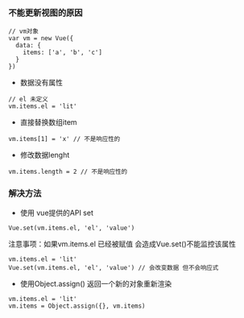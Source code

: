 
### 不能更新视图的原因
```
// vm对象
var vm = new Vue({
  data: {
    items: ['a', 'b', 'c']
  }
})
```
+ 数据没有属性  
```
// el 未定义
vm.items.el = 'lit'
```
+ 直接替换数组item  
```
vm.items[1] = 'x' // 不是响应性的
```
+ 修改数据lenght  
```
vm.items.length = 2 // 不是响应性的
```
### 解决方法
+ 使用 vue提供的API set  
```
Vue.set(vm.items.el, 'el', 'value')
```
注意事项：如果vm.items.el 已经被赋值 会造成Vue.set()不能监控该属性  
```
vm.items.el = 'lit'
Vue.set(vm.items.el, 'el', 'value') // 会改变数据 但不会响应式
```
+ 使用Object.assign()  返回一个新的对象重新渲染
```
vm.items.el = 'lit'
vm.items = Object.assign({}, vm.items)
```
